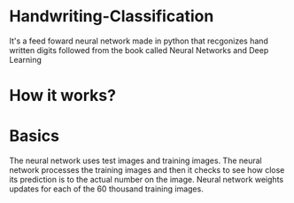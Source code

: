 # Handwriting-Classification
It's a feed foward neural network made in python that recgonizes hand written digits followed from the book called Neural Networks and Deep Learning
# How it works?
# Basics 
The neural network uses test images and training images. The neural network processes the training images and then it checks to see how close its prediction is to the actual number on the image.
Neural network weights updates for each of the 60 thousand training images.

